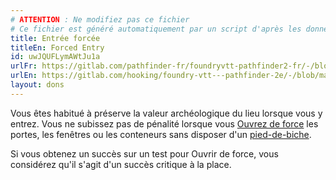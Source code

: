 ```yaml
---
# ATTENTION : Ne modifiez pas ce fichier
# Ce fichier est généré automatiquement par un script d'après les données du module Foundry VTT officiel et de sa traduction
title: Entrée forcée
titleEn: Forced Entry
id: uwJQUFLymAWtJu1a
urlFr: https://gitlab.com/pathfinder-fr/foundryvtt-pathfinder2-fr/-/blob/master/data/feats/uwJQUFLymAWtJu1a.htm
urlEn: https://gitlab.com/hooking/foundry-vtt---pathfinder-2e/-/blob/master/packs/data/feats.db/forced-entry.json
layout: dons
---
```

Vous êtes habitué à préserve la valeur archéologique du lieu lorsque vous y entrez. Vous ne subissez pas de pénalité lorsque vous [Ouvrez de force](../actions/ouvrir-de-force.html) les portes, les fenêtres ou les conteneurs sans disposer d'un [pied-de-biche](../équipements/pied-de-biche.html).

Si vous obtenez un succès sur un test pour Ouvrir de force, vous considérez qu'il s'agit d'un succès critique à la place.
